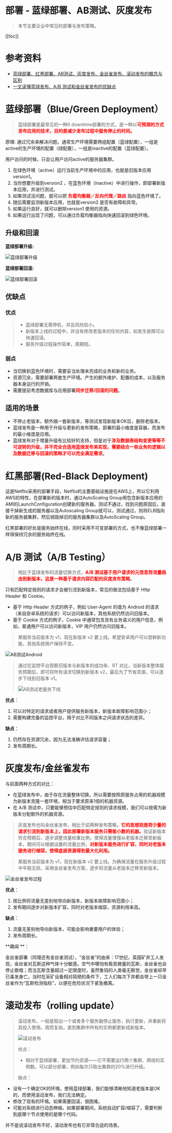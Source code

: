 # 部署 - 蓝绿部署、AB测试、灰度发布

> 本节主要企业中常见的部署与发布策略。

[[toc]]

# 参考资料

* [蓝绿部署、红黑部署、AB测试、灰度发布、金丝雀发布、滚动发布的概念与区别](https://blog.csdn.net/skydust1979/article/details/122184578)
* [一文读懂蓝绿发布、A/B 测试和金丝雀发布的优缺点](https://zhuanlan.zhihu.com/p/453897126)

# 蓝绿部署（Blue/Green Deployment）

> 蓝绿部署是最常见的一种0 downtime部署的方式，是一种以<font color='red'>**可预测的方式发布应用的技术，目的是减少发布过程中服务停止的时间。**</font>

原理: 通过冗余来解决问题。通常生产环境需要两组配置（蓝绿配置），一组是active的生产环境的配置（绿配置），一组是inactive的配置（蓝绿配置）。

用户访问的时候，只会让用户访问active的服务器集群。

1. 在绿色环境（active）运行当前生产环境中的应用，也就是旧版本应用version1。
2. 当你想要升级到version2 ，在蓝色环境（inactive）中进行操作，即部署新版本应用，并进行测试。
3. 如果测试没问题，就可以把 <font color='red'>**负载均衡器／反向代理／路由**</font> 指向蓝色环境了。
4. 随后需要监测新版本应用，也就是version2 是否有故障和异常。
5. 如果运行良好，就可以删除version1 使用的资源。
6. 如果运行出现了问题，可以通过负载均衡器指向快速回滚到绿色环境。

## 升级和回滚

**蓝绿部署升级:**

![蓝绿部署升级](/_images/article/deploy/蓝绿部署升级.png)

**蓝绿部署回滚:**

![蓝绿部署回滚](/_images/article/deploy/蓝绿部署回滚.png)

## 优缺点

### 优点

> * 蓝绿部署无需停机，并且风险较小。
> * 新版本上线的过程中，并没有修改老版本的任何内容，如发生故障可以快速回滚。
> * 服务升级过程操作简单，周期短。

### 弱点

* 当切换到蓝色环境时，需要妥当处理未完成的业务和新的业务。
* 资源冗余，需要部署两套生产环境。产生的额外维护、配置的成本，以及服务器本身运行的开销。
* 需要提前考虑数据库与应用部署<font color='red'>**同步迁移/回滚的问题**</font>。

## 适用的场景

* 不停止老版本，额外搞一套新版本，等测试发现新版本OK后，删除老版本。
* 蓝绿发布是一种用于升级与更新的发布策略，部署的最小维度是容器，而发布的最小维度是应用。
* 蓝绿发布对于增量升级有比较好的支持，但是对于<font color='red'>**涉及数据表结构变更等等不可逆转的升级，并不完全合适用蓝绿发布来实现，需要结合一些业务的逻辑以及数据迁移与回滚的策略才可以完全满足需求**</font>。

# 红黑部署(Red-Black Deployment)

这是Netflix采用的部署手段，Netflix的主要基础设施是在AWS上，所以它利用AWS的特性，在部署新的版本时，通过AutoScaling Group用包含新版本应用的AMI的LaunchConfiguration创建新的服务器。测试不通过，找到问题原因后，直接干掉新生成的服务器以及Autoscaling Group就可以，测试通过，则将ELB指向新的服务器集群，然后销毁掉旧的服务器集群以及AutoScaling Group。

红黑部署的好处是服务始终在线，同时采用不可变部署的方式，也不像蓝绿部署一样得保持冗余的服务始终在线。

# A/B 测试（A/B Testing）
> 相比于蓝绿发布的流量切换方式，<font color='red'>**A/B 测试基于用户请求的元信息将流量路由到新版本，这是一种基于请求内容匹配的灰度发布策略**</font>。

只有匹配特定规则的请求才会被引流到新版本，常见的做法包括基于 Http Header 和 Cookie。

* 基于 Http Header 方式的例子，例如 User-Agent 的值为 Android 的请求 （来自安卓系统的请求）可以访问新版本，其他系统仍然访问旧版本。
* 基于 Cookie 方式的例子，Cookie 中通常包含具有业务语义的用户信息，例如，普通用户可以访问新版本，VIP 用户仍然访问旧版本。

> 某服务当前版本为 v1，现在新版本 v2 要上线。希望安卓用户可以尝鲜新功能，其他系统用户保持不变。

![AB测试Android](/_images/article/deploy/AB测试Android.png)

> 通过在监控平台观察旧版本与新版本的成功率、RT 对比，当新版本整体服务预期后，即可将所有请求切换到新版本 v2，最后为了节省资源，可以逐步下线到旧版本 v1。
>
> ![AB测试老服务下线](/_images/article/deploy/AB测试老服务下线.png)

**优点**：

1. 可以对特定的请求或者用户提供服务新版本，新版本故障影响范围小；
2. 需要构建完备的监控平台，用于对比不同版本之间请求状态的差异。

**缺点**：

1. 仍然存在资源冗余，因为无法准确评估请求容量；
2. 发布周期长。

# 灰度发布/金丝雀发布

与前面两种方式的对比：

* 在蓝绿发布中，由于存在流量整体切换，所以需要按照原服务占用的机器规模为新版本克隆一套环境，相当于要求原来1倍的机器资源。
* 在 A/B 测试中，只要能够预估中匹配特定规则的请求规模，我们可以按需为新版本分配额外的机器资源。

> 灰度发布也叫金丝雀发布，相比于前两种发布策略，<font color='red'>**它的思想则是将少量的请求引流到新版本上，因此部署新版本服务只需极小数的机器。**</font>验证新版本符合预期后，逐步调整流量权重比例，使得流量慢慢从老版本迁移至新版本，期间可以根据设置的流量比例，<font color='red'>**对新版本服务进行扩容，同时对老版本服务进行缩容，使得底层资源得到最大化利用。**</font>

> 某服务当前版本为 v1，现在新版本 v2 要上线。为确保流量在服务升级过程中平稳无损，采用金丝雀发布方案，逐步将流量从老版本迁移至新版本。

![金丝雀发布过程](/_images/article/deploy/金丝雀发布过程.png)

**优点**：

1. 按比例将流量无差别地导向新版本，新版本故障影响范围小；
2. 发布期间逐步对新版本扩容，同时对老版本缩容，资源利用率高。

**缺点**：

1. 流量无差别地导向新版本，可能会影响重要用户的体验；
2. 发布周期长。

**趣闻 **：

金丝雀部署（同理还有金丝雀测试），“金丝雀”的由来：17世纪，英国矿井工人发现，金丝雀对瓦斯这种气体十分敏感。空气中哪怕有极其微量的瓦斯，金丝雀也会停止歌唱；而当瓦斯含量超过一定限度时，虽然鲁钝的人类毫无察觉，金丝雀却早已毒发身亡。当时在采矿设备相对简陋的条件下，工人们每次下井都会带上一只金丝雀作为“瓦斯检测指标”，以便在危险状况下紧急撤离。

# 滚动发布（rolling update）

> 滚动发布，一般是取出一个或者多个服务器停止服务，执行更新，并重新将其投入使用。周而复始，直到集群中所有的实例都更新成新版本。
>
> ![滚动发布](/_images/article/deploy/滚动发布.png)
>
> 优点：
>
> * 相对于蓝绿部署，更加节约资源——它不需要运行两个集群、两倍的实例数。可以部分部署，例如每次只取出集群的20%进行升级。
>
> 缺点：

* 没有一个确定OK的环境。使用蓝绿部署，我们能够清晰地知道老版本是OK的，而使用滚动发布，我们无法确定。
* 修改了现有的环境。如果需要回滚，很困难。
* 可能对系统进行动态伸缩，如果部署期间，系统自动扩容/缩容了，需要判断到底哪个节点使用的是哪个代码。

并不是说滚动发布不好，滚动发布也有它非常合适的场景。